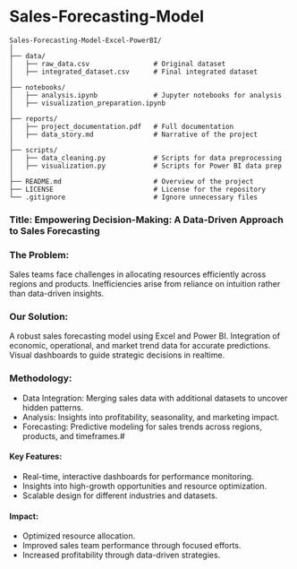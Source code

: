 # Sales-Forecasting-Model
````
Sales-Forecasting-Model-Excel-PowerBI/
│
├── data/
│   ├── raw_data.csv                # Original dataset
│   ├── integrated_dataset.csv      # Final integrated dataset
│
├── notebooks/
│   ├── analysis.ipynb              # Jupyter notebooks for analysis
│   ├── visualization_preparation.ipynb
│
├── reports/
│   ├── project_documentation.pdf   # Full documentation
│   ├── data_story.md               # Narrative of the project
│
├── scripts/
│   ├── data_cleaning.py            # Scripts for data preprocessing
│   ├── visualization.py            # Scripts for Power BI data prep
│
├── README.md                       # Overview of the project
├── LICENSE                         # License for the repository
└── .gitignore                      # Ignore unnecessary files
````

### Title: Empowering Decision-Making: A Data-Driven Approach to Sales Forecasting

### The Problem: 
Sales teams face challenges in allocating resources efficiently across regions and products.
Inefficiencies arise from reliance on intuition rather than data-driven insights.

### Our Solution: 
A robust sales forecasting model using Excel and Power BI.
Integration of economic, operational, and market trend data for accurate predictions.
Visual dashboards to guide strategic decisions in realtime.

### Methodology:

- Data Integration: Merging sales data with additional datasets to uncover hidden patterns.
- Analysis: Insights into profitability, seasonality, and marketing impact.
- Forecasting: Predictive modeling for sales trends across regions, products, and timeframes.#
  
#### Key Features:

- Real-time, interactive dashboards for performance monitoring.
- Insights into high-growth opportunities and resource optimization.
- Scalable design for different industries and datasets.

#### Impact:

- Optimized resource allocation.
- Improved sales team performance through focused efforts.
- Increased profitability through data-driven strategies.
